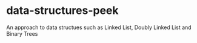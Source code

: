 # data-structures-peek
An approach to data structues such as Linked List, Doubly Linked List and Binary Trees
